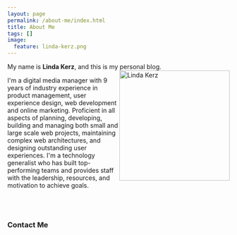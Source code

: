```yaml
---
layout: page
permalink: /about-me/index.html
title: About Me
tags: []
image:
  feature: linda-kerz.png
---
```



My name is **Linda Kerz**, and this is my personal blog. <img src="{{ site.url }}/images/linda-kerz.png" alt="Linda Kerz" style="width:250px; float:right;"> 

I'm a digital media manager with 9 years of industry experience in product management, user experience design, web development and online marketing. Proficient in all aspects of planning, developing, building and managing both small and large scale web projects, maintaining complex web architectures, and designing outstanding user experiences. I'm a technology generalist who has built top-performing teams and provides staff with the leadership, resources, and motivation to achieve goals.

<br><br>

### Contact Me

<div style="margin: 0 auto 2em auto; max-width: 56.25rem;">

<script type="text/javascript"> id = 183141; </script>  

<script type="text/javascript" src="http://kontactr.com/wp.js"></script>
</div>
